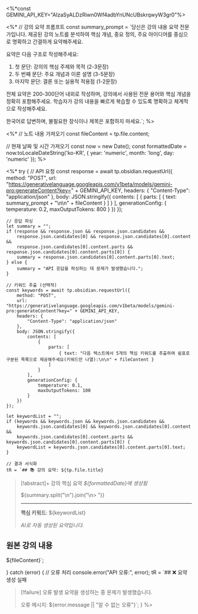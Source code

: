 <%*const GEMINI_API_KEY="AIzaSyALDzRiwn0Wf4adbYnUNcUBskrqwyW3gr0"%>
 
<%*
// 강의 요약 프롬프트
const summary_prompt = `당신은 강의 내용 요약 전문가입니다. 제공된 강의 노트를 분석하여 핵심 개념, 중요 정의, 주요 아이디어를 중심으로 명확하고 간결하게 요약해주세요.

요약은 다음 구조로 작성해주세요:
1. 첫 문단: 강의의 핵심 주제와 목적 (2-3문장)
2. 두 번째 문단: 주요 개념과 이론 설명 (3-5문장)
3. 마지막 문단: 결론 또는 실용적 적용점 (1-2문장)

전체 요약은 200-300단어 내외로 작성하며, 강의에서 사용된 전문 용어와 핵심 개념을 정확히 포함해주세요. 학습자가 강의 내용을 빠르게 복습할 수 있도록 명확하고 체계적으로 작성해주세요.

한국어로 답변하며, 불필요한 장식이나 제목은 포함하지 마세요.`;
%>
 
<%*
// 노트 내용 가져오기
const fileContent = tp.file.content;

// 현재 날짜 및 시간 가져오기
const now = new Date();
const formattedDate = now.toLocaleDateString('ko-KR', {
  year: 'numeric',
  month: 'long',
  day: 'numeric'
});
%>
 
<%*
try {
    // API 요청
    const response = await tp.obsidian.requestUrl({
        method: "POST",
        url: "https://generativelanguage.googleapis.com/v1beta/models/gemini-pro:generateContent?key=" + GEMINI_API_KEY,
        headers: {
            "Content-Type": "application/json"
        },
        body: JSON.stringify({
            contents: [
                {
                    parts: [
                        { text: summary_prompt + "\n\n" + fileContent }
                    ]
                }
            ],
            generationConfig: {
                temperature: 0.2,
                maxOutputTokens: 800
            }
        })
    });
    
    // 응답 파싱
    let summary = "";
    if (response && response.json && response.json.candidates && 
        response.json.candidates[0] && response.json.candidates[0].content && 
        response.json.candidates[0].content.parts && response.json.candidates[0].content.parts[0]) {
        summary = response.json.candidates[0].content.parts[0].text;
    } else {
        summary = "API 응답을 파싱하는 데 문제가 발생했습니다.";
    }
    
    // 키워드 추출 (선택적)
    const keywords = await tp.obsidian.requestUrl({
        method: "POST",
        url: "https://generativelanguage.googleapis.com/v1beta/models/gemini-pro:generateContent?key=" + GEMINI_API_KEY,
        headers: {
            "Content-Type": "application/json"
        },
        body: JSON.stringify({
            contents: [
                {
                    parts: [
                        { text: "다음 텍스트에서 5개의 핵심 키워드를 추출하여 쉼표로 구분된 목록으로 제공해주세요(키워드만 나열):\n\n" + fileContent }
                    ]
                }
            ],
            generationConfig: {
                temperature: 0.1,
                maxOutputTokens: 100
            }
        })
    });
    
    let keywordList = "";
    if (keywords && keywords.json && keywords.json.candidates && 
        keywords.json.candidates[0] && keywords.json.candidates[0].content && 
        keywords.json.candidates[0].content.parts && keywords.json.candidates[0].content.parts[0]) {
        keywordList = keywords.json.candidates[0].content.parts[0].text;
    }
    
    // 결과 서식화
    tR = `## 📚 강의 요약: ${tp.file.title}
> [!abstract]+ 강의 핵심 요약
> *${formattedDate}에 생성됨*
> 
> ${summary.split("\n").join("\n> ")}
> 
> ---
> 
> **핵심 키워드**: ${keywordList}
> 
> *AI로 자동 생성된 요약입니다.*

## 원본 강의 내용
${fileContent}`;

} catch (error) {
    // 오류 처리
    console.error("API 오류:", error);
    tR = `## ❌ 요약 생성 실패
> [!failure] 오류 발생
> 요약을 생성하는 중 문제가 발생했습니다.
> 
> 오류 메시지: ${error.message || "알 수 없는 오류"}`;
}
%>